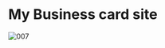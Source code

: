 # My Business card site
![007](https://user-images.githubusercontent.com/76901834/168907090-1c5f20d3-dd07-4469-8c68-34b42f501962.gif)
